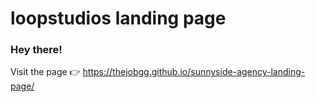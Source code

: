 # loopstudios landing page
### Hey there!

Visit the page
  👉 https://thejobgg.github.io/sunnyside-agency-landing-page/
